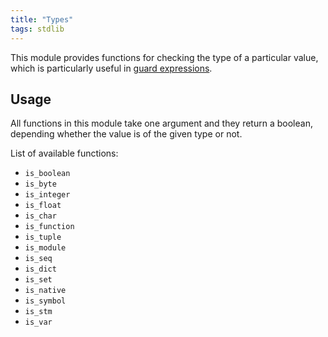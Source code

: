 ```yaml
---
title: "Types"
tags: stdlib
---
```


This module provides functions for checking the type of a particular value, which is particularly useful in [guard expressions](docs/syntax.md).

## Usage

All functions in this module take one argument and they return a boolean, depending whether the value is of the given type or not.

List of available functions:
* `is_boolean`
* `is_byte`
* `is_integer`
* `is_float`
* `is_char`
* `is_function`
* `is_tuple`
* `is_module`
* `is_seq`
* `is_dict`
* `is_set`
* `is_native`
* `is_symbol`
* `is_stm`
* `is_var`
